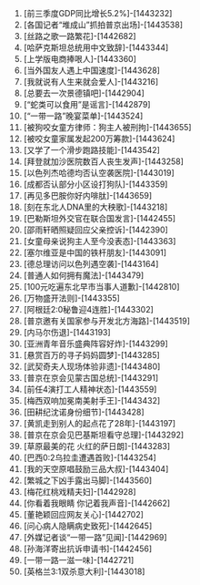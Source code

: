 
1. [前三季度GDP同比增长5.2%]-[1443232]
1. [各国记者“堆成山”抓拍普京出场]-[1443538]
1. [丝路之歌一路繁花]-[1442682]
1. [哈萨克斯坦总统用中文致辞]-[1443344]
1. [上学版电商捧哏人]-[1443360]
1. [当外国友人遇上中国速度]-[1443628]
1. [我就说有人生来就会爱人]-[1443216]
1. [总要去一次景德镇吧]-[1442904]
1. [“蛇类可以食用”是谣言]-[1442879]
1. [“一带一路”晚宴菜单]-[1443524]
1. [被狗咬女童方律师：狗主人被刑拘]-[1443655]
1. [被咬女童家属发起200万筹款]-[1443624]
1. [又学了一个滑步跑路技能]-[1443542]
1. [拜登就加沙医院数百人丧生发声]-[1443258]
1. [以色列杰哈德均否认空袭医院]-[1443019]
1. [成都否认部分小区设打狗队]-[1443359]
1. [再见多巴胺你好内啡肽]-[1443659]
1. [刻在东北人DNA里的大秧歌]-[1443218]
1. [巴勒斯坦外交官在联合国发言]-[1442455]
1. [邵雨轩晒照疑回应父亲控诉]-[1442390]
1. [女童母亲说狗主人至今没表态]-[1443363]
1. [塞尔维亚是中国的铁杆朋友]-[1443091]
1. [德总理访问以色列遇空袭]-[1443164]
1. [普通人如何拥有魔法]-[1443479]
1. [100元吃遍东北早市当事人道歉]-[1442810]
1. [万物盛开法则]-[1443355]
1. [阿根廷2:0秘鲁迎4连胜]-[1443302]
1. [普京邀有关国家参与开发北方海路]-[1443519]
1. [内马尔伤退]-[1443193]
1. [亚洲青年音乐盛典阵容好炸]-[1443299]
1. [悬赏百万的寻子妈妈圆梦]-[1443285]
1. [武契奇夫人现场体验非遗]-[1443480]
1. [普京在京会见蒙古国总统]-[1443291]
1. [前任4演打工人精神状态]-[1443559]
1. [梅西双响加冕南美射手王]-[1443432]
1. [田耕纪沈诺身份细节]-[1443428]
1. [黄凯走到别人的起点花了28年]-[1443197]
1. [普京在京会见巴基斯坦看守总理]-[1443292]
1. [草原最美的花 火红的萨日朗]-[1443283]
1. [巴西0:2乌拉圭遭遇首败]-[1443254]
1. [我的天空原唱鼓励三品大叔]-[1443404]
1. [繁城之下凶手露出马脚]-[1443560]
1. [梅花红桃戏精夫妇]-[1442928]
1. [你看着我眼睛 你记着我声音]-[1442662]
1. [董艳颖回应网友关心]-[1442702]
1. [问心病人隐瞒病史致死]-[1442645]
1. [外媒记者谈“一带一路”见闻]-[1442969]
1. [孙海洋寄出抗诉申请书]-[1442456]
1. [一带一路一滋一味]-[1442721]
1. [英格兰3:1双杀意大利]-[1443018]